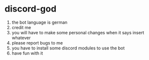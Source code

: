 # discord-god
1. the bot language is german
2. credit me
3. you will have to make some personal changes when it says insert whatever
4. please report bugs to me
5. you have to install some discord modules to use the bot
6. have fun with it
